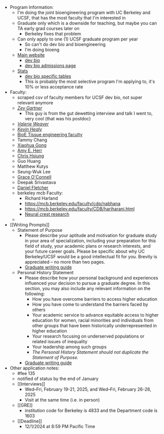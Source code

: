 - Program Information:
	- I'm doing the joint bioengineering program with UC Berkeley and UCSF, that has the most faculty that I'm interested in
	- Graduate only which is a downside for teaching, but maybe you can TA early grad courses later on
		- Berkeley fixes that problem
	- Can only apply to one (1) UCSF graduate program per year
		- So can't do dev bio and bioengineering
		- I'm doing bioeng
	- [Main website](https://graduate.ucsf.edu/)
		- [dev bio](https://dscb.ucsf.edu/)
		- [dev bio admissions page](https://dscb.ucsf.edu/admissions)
	- [Stats](https://graduate.ucsf.edu/admission/graduate-program-statistics/phd-program-statistics)
		- [dev bio specific tables](https://graduate.ucsf.edu/admission/graduate-program-statistics/phd-program-statistics/program-stats-dscb)
		- This is probably the most selective program I'm applying to, it's 10% or less acceptance rate
- Faculty:
	- scraped csv of faculty members for UCSF dev bio, not super relevant anymore
	- *[Zev Gartner](https://gartnerlab.ucsf.edu/)*
		- This guy is from the gut dewetting interview and talk I went to, very cool (that was his postdoc)
	- *[Valerie Weaver](https://weaverlab.ucsf.edu/)*
	- *[Kevin Healy](https://biomaterials.berkeley.edu/)*
	- [BioE Tissue engineering faculty](https://bioegrad.berkeley.edu/faculty/faculty-by-research-area?tx_subject_area=tissue)
	- Tammy Chang
	- [Xiaohua Gong](https://bioegrad.berkeley.edu/people/xiaohua-gong)
	- [Amy E. Herr](https://herrlab.berkeley.edu/)
	- [Chris Hsiung](https://www.hsiunglab.org/)
	- Guo Huang
	- Matthew Kutys
	- Seung-Wuk Lee
	- [Grace O'Connell](https://oconnell.berkeley.edu/)
	- Deepak Srivastava
	- [Daniel Fletcher](https://fletchlab.berkeley.edu/research/)
	- berkeley mcb Faculty:
		- Richard Harland
		- https://mcb.berkeley.edu/faculty/cdp/nabhana
		- https://mcb.berkeley.edu/faculty/CDB/hariharani.html
		- [Neural crest research](https://mcb.berkeley.edu/faculty/ggd/martikm)
	-
- [[Writing Prompts]]
	- Statement of Purpose
		- Please describe your aptitude and motivation for graduate study in your area of specialization, including your preparation for this field of study, your academic plans or research interests, and your future career goals. Please be specific about why UC Berkeley/UCSF would be a good intellectual fit for you. Brevity is appreciated – no more than two pages.
		- [Graduate writing guide](https://grad.berkeley.edu/admissions/steps-to-apply/requirements/statement-purpose/)
	- Personal History Statement
		- Please describe how your personal background and experiences influenced your decision to pursue a graduate degree. In this section, you may also include any relevant information on the following:
			- How you have overcome barriers to access higher education
			- How you have come to understand the barriers faced by others
			- Your academic service to advance equitable access to higher education for women, racial minorities and individuals from other groups that have been historically underrepresented in higher education
			- Your research focusing on underserved populations or related issues of inequality
			- Your leadership among such groups
			- *The Personal History Statement should not duplicate the Statement of Purpose.*
		- [Graduate writing guide](https://grad.berkeley.edu/admissions/steps-to-apply/requirements/personal-statement/)
- Other application notes:
	- #fee 135
	- notified of status by the end of January
	- [[Interviews]]
		- Wed–Fri, February 19-21, 2025, and Wed–Fri, February 26-28, 2025
		- Visit at the same time (i.e. in person)
	- [[GRE]]
		- institution code for Berkeley is 4833 and the Department code is 1603
	- [[Deadline]]
		- 12/1/2024 at 8:59 PM Pacific Time